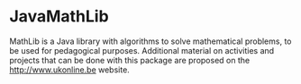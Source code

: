 # JavaMathLib
MathLib is a Java library with algorithms to solve mathematical problems, to be used for pedagogical purposes. Additional material on activities and projects that can be done with this package are proposed on the http://www.ukonline.be website.
